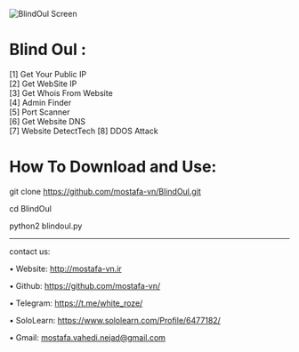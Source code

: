 ![BlindOul Screen](https://i.ibb.co/9vNRfgr/Screenshot-from-2019-02-22-16-15-57.png)

# Blind Oul :
  [1] Get Your Public IP                  
  [2] Get WebSite IP                      
  [3] Get Whois From Website                                      
  [4] Admin Finder                         
  [5] Port Scanner                         
  [6] Get Website DNS                            
  [7] Website DetectTech
  [8] DDOS Attack
 
# How To Download and Use:
git clone https://github.com/mostafa-vn/BlindOul.git

cd BlindOul

python2 blindoul.py
____________________________________________________________________
contact us:

  • Website: http://mostafa-vn.ir
  
  • Github: https://github.com/mostafa-vn/
  
  • Telegram: https://t.me/white_roze/
 
  • SoloLearn: https://www.sololearn.com/Profile/6477182/
 
  • Gmail: mostafa.vahedi.nejad@gmail.com
